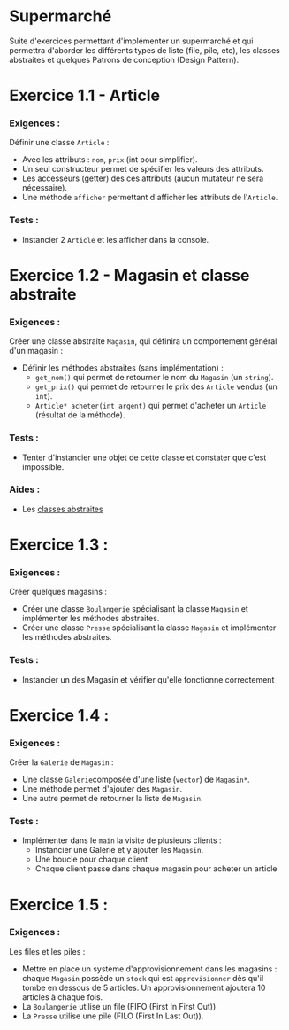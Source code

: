 # Supermarché

Suite d'exercices permettant d'implémenter un supermarché et qui permettra d'aborder les différents types de liste (file, pile, etc), les classes abstraites et quelques Patrons de conception (Design Pattern).


# Exercice 1.1 - Article
### Exigences :
Définir une classe `Article` :
* Avec les attributs : `nom`, `prix` (int pour simplifier).
* Un seul constructeur permet de spécifier les valeurs des attributs.
* Les accesseurs (getter) des ces attributs (aucun mutateur ne sera nécessaire).
* Une méthode `afficher` permettant d'afficher les attributs de l'`Article`.

### Tests :
* Instancier 2 `Article` et les afficher dans la console.


# Exercice 1.2 - Magasin et classe abstraite
### Exigences :
Créer une classe abstraite `Magasin`, qui définira un comportement général d'un magasin :
* Définir les méthodes abstraites (sans implémentation) :
    * `get_nom()` qui permet de retourner le nom du `Magasin` (un `string`).
    * `get_prix()` qui permet de retourner le prix des `Article` vendus (un `int`).
    * `Article* acheter(int argent)` qui permet d'acheter un `Article` (résultat de la méthode).

### Tests :
* Tenter d'instancier une objet de cette classe et constater que c'est impossible.

### Aides :
* Les [classes abstraites](https://en.cppreference.com/w/cpp/language/abstract_class)


# Exercice 1.3 :
### Exigences :
Créer quelques magasins :
* Créer une classe `Boulangerie` spécialisant la classe `Magasin` et implémenter les méthodes abstraites.
* Créer une classe `Presse` spécialisant la classe `Magasin` et implémenter les méthodes abstraites.

### Tests :
* Instancier un des Magasin et vérifier qu'elle fonctionne correctement


# Exercice 1.4 :
### Exigences :
Créer la `Galerie` de `Magasin` :
* Une classe `Galerie`composée d'une liste (`vector`) de `Magasin*`.
* Une méthode permet d'ajouter des `Magasin`.
* Une autre permet de retourner la liste de `Magasin`.

### Tests :
* Implémenter dans le `main` la visite de plusieurs clients :
  * Instancier une Galerie et y ajouter les `Magasin`.
  * Une boucle pour chaque client
  * Chaque client passe dans chaque magasin pour acheter un article


# Exercice 1.5 :
### Exigences :
Les files et les piles :
* Mettre en place un système d'approvisionnement dans les magasins : chaque `Magasin` possède un `stock` qui est `approvisionner` dès qu'il tombe en dessous de 5 articles. Un approvisionnement ajoutera 10 articles à chaque fois.
* La `Boulangerie` utilise un file (FIFO (First In First Out))
* La `Presse` utilise une pile (FILO (First In Last Out)).


